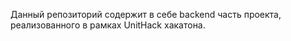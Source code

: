 Данный репозиторий содержит в себе backend часть проекта, реализованного в рамках UnitHack хакатона.
